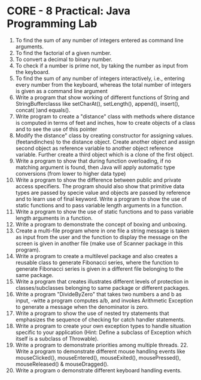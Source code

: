 # CORE - 8 Practical: Java Programming Lab
1. To find the sum of any number of integers entered as command line arguments.
2. To find the factorial of a given number.
3. To convert a decimal to binary number.
4. To check if a number is prime not, by taking the number as input from the keyboard.
5. To find the sum of any number of integers interactively, i.e., entering every number from the keyboard, whereas the total number of integers is given as a command line argument
6. Write a program that show working of different functions of String and StringBufferclasss like setCharAt(), setLength(), append(), insert(), concat( )and equals().
7. Write program to create a "distance" class with methods where distance is computed in terms of feet and inches, how to create objects of a class and to see the use of this pointer
8. Modify the distance" class by creating constructor for assigning values. (feetandinches) to the distance object. Create another object and assign second object as reference variable to another object reference variable. Further create a third object which is a clone of the first object.
9. Write a program to show that during function overloading, if no matching argument is found, then Java will apply automatic type conversions (from lower to higher data type)
10. Write a program to show the difference between public and private access specifiers. The program should also show that primitive data types are passed by specie value and objects are passed by reference and to learn use of final keyword. Write a program to show the use of static functions and to pass variable length arguments in a function.
11. Write a program to show the use of static functions and to pass variable length arguments in a function.
14. Write a program to demonstrate the concept of boxing and unboxing.
15. Create a multi-file program where in one file a string message is taken as input from the user and the function to display the message on the screen is given in another file (make use of Scanner package in this program).
16. Write a program to create a multilevel package and also creates a reusable class to generate Fibonacci series, where the function to generate Fibonacci series is given in a different file belonging to the same package.
17. Write a program that creates illustrates different levels of protection in classes/subclasses belonging to same package or different packages.
18. Write a program "DivideByZero" that takes two numbers a and b as input, -witte a program computes a/b, and invokes Arithmetic Exception to generate a message when the denominator is zero.
19. Write a program to show the use of nested try statements that emphasizes the sequence of checking for catch handler statements.
20. Write a program to create your own exception types to handle situation specific to your application (Hint: Define a subclass of Exception which itself is a subclass of Throwable).
21. Write a program to demonstrate priorities among multiple threads. 22. Write a program to demonstrate different mouse handling events like mouseClicked(), mouseEntered(), mouseExited(), mousePressed(), mouseReleased() & mouseDragged().
23. Write a program o demonstrate different keyboard handling events.

